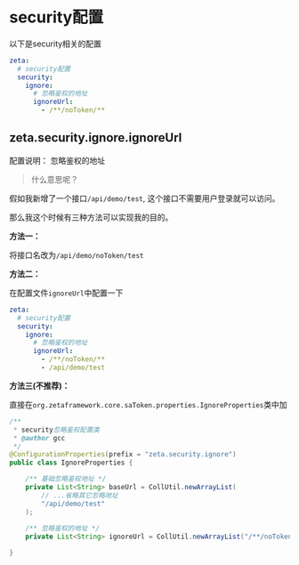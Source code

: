 # security配置

以下是security相关的配置
```yaml
zeta:
  # security配置
  security:
    ignore:
      # 忽略鉴权的地址
      ignoreUrl:
        - /**/noToken/**
```



## zeta.security.ignore.ignoreUrl

配置说明： 忽略鉴权的地址

> 什么意思呢？

假如我新增了一个接口`/api/demo/test`, 这个接口不需要用户登录就可以访问。

那么我这个时候有三种方法可以实现我的目的。

**方法一：**

将接口名改为`/api/demo/noToken/test`

**方法二：**

在配置文件`ignoreUrl`中配置一下

```yaml
zeta:
  # security配置
  security:
    ignore:
      # 忽略鉴权的地址
      ignoreUrl:
        - /**/noToken/**
        - /api/demo/test 
```

**方法三(不推荐)：**

直接在`org.zetaframework.core.saToken.properties.IgnoreProperties`类中加

```java
/**
 * security忽略鉴权配置类
 * @author gcc
 */
@ConfigurationProperties(prefix = "zeta.security.ignore")
public class IgnoreProperties {

    /** 基础忽略鉴权地址 */
    private List<String> baseUrl = CollUtil.newArrayList(
    	// ...省略其它忽略地址
        "/api/demo/test"
    );
    
    /** 忽略鉴权的地址 */
    private List<String> ignoreUrl = CollUtil.newArrayList("/**/noToken/**");

}
```

